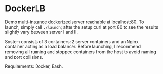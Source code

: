# DockerLB
Demo multi-instance dockerized server reachable at localhost:80. To launch, simply call ```./launch```; after the setup curl at port 80 to see the results slightly vary between server I and II. 

System consists of 3 containers: 2 server containers and an Nginx container acting as a load balancer. Before launching, I recommend removing all running and stopped containers from the host to avoid naming and port collisions.

Requirements: Docker, Bash.
